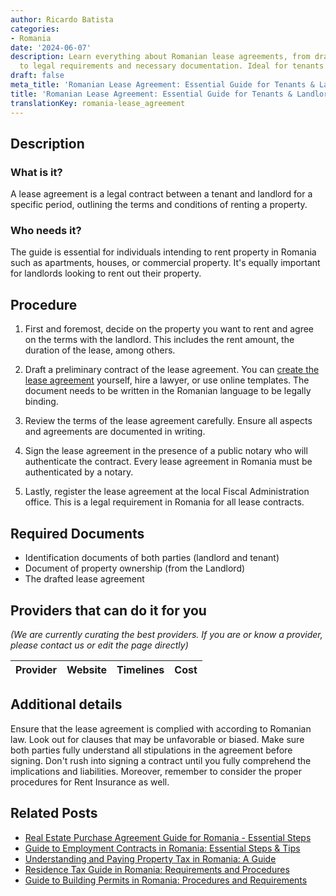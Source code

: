 ```yaml
---
author: Ricardo Batista
categories:
- Romania
date: '2024-06-07'
description: Learn everything about Romanian lease agreements, from drafting and signing
  to legal requirements and necessary documentation. Ideal for tenants and landlords.
draft: false
meta_title: 'Romanian Lease Agreement: Essential Guide for Tenants & Landlords'
title: 'Romanian Lease Agreement: Essential Guide for Tenants & Landlords'
translationKey: romania-lease_agreement
---
```


## Description
### What is it?
A lease agreement is a legal contract between a tenant and landlord for a specific period, outlining the terms and conditions of renting a property. 

### Who needs it?
The guide is essential for individuals intending to rent property in Romania such as apartments, houses, or commercial property. It's equally important for landlords looking to rent out their property.

## Procedure

1. First and foremost, decide on the property you want to rent and agree on the terms with the landlord. This includes the rent amount, the duration of the lease, among others.

2. Draft a preliminary contract of the lease agreement. You can [create the lease agreement](https://www.avocatnet.ro/articol/42059/Contractul-de-inchiriere-model-si-informatii-esentiale.html) yourself, hire a lawyer, or use online templates. The document needs to be written in the Romanian language to be legally binding.

3. Review the terms of the lease agreement carefully. Ensure all aspects and agreements are documented in writing.

4. Sign the lease agreement in the presence of a public notary who will authenticate the contract. Every lease agreement in Romania must be authenticated by a notary.

5. Lastly, register the lease agreement at the local Fiscal Administration office. This is a legal requirement in Romania for all lease contracts.

## Required Documents

- Identification documents of both parties (landlord and tenant)
- Document of property ownership (from the Landlord)
- The drafted lease agreement 

## Providers that can do it for you
_(We are currently curating the best providers. If you are or know a provider, please contact us or edit the page directly)_

| Provider        |     Website     |     Timelines    |       Cost      |
| :-------------: | :-------------: |  :-------------: | :-------------: |

## Additional details

Ensure that the lease agreement is complied with according to Romanian law. Look out for clauses that may be unfavorable or biased. Make sure both parties fully understand all stipulations in the agreement before signing. Don't rush into signing a contract until you fully comprehend the implications and liabilities.
Moreover, remember to consider the proper procedures for Rent Insurance as well.
## Related Posts

- [Real Estate Purchase Agreement Guide for Romania - Essential Steps](https://tramitit.com/guides/romania/real_estate_purchase_agreement/)
- [Guide to Employment Contracts in Romania: Essential Steps & Tips](https://tramitit.com/guides/romania/employment_contract/)
- [Understanding and Paying Property Tax in Romania: A Guide](https://tramitit.com/guides/romania/property_tax/)
- [Residence Tax Guide in Romania: Requirements and Procedures](https://tramitit.com/guides/romania/residence_tax/)
- [Guide to Building Permits in Romania: Procedures and Requirements](https://tramitit.com/guides/romania/building_permit/)